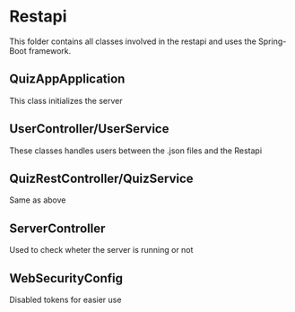 # Restapi

This folder contains all classes involved in the restapi and uses the Spring-Boot framework.

## QuizAppApplication

This class initializes the server

## UserController/UserService

These classes handles users between the .json files and the Restapi

## QuizRestController/QuizService

Same as above

## ServerController

Used to check wheter the server is running or not

## WebSecurityConfig

Disabled tokens for easier use